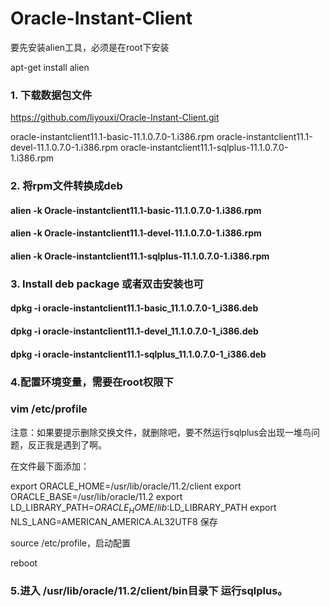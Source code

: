 # Oracle-Instant-Client
要先安装alien工具，必须是在root下安装

apt-get install alien

### 1. 下载数据包文件 ###

https://github.com/liyouxi/Oracle-Instant-Client.git

oracle-instantclient11.1-basic-11.1.0.7.0-1.i386.rpm
oracle-instantclient11.1-devel-11.1.0.7.0-1.i386.rpm
oracle-instantclient11.1-sqlplus-11.1.0.7.0-1.i386.rpm

### 2. 将rpm文件转换成deb
#### alien -k Oracle-instantclient11.1-basic-11.1.0.7.0-1.i386.rpm
#### alien -k Oracle-instantclient11.1-devel-11.1.0.7.0-1.i386.rpm
#### alien -k Oracle-instantclient11.1-sqlplus-11.1.0.7.0-1.i386.rpm

### 3. Install deb package 或者双击安装也可
#### dpkg -i oracle-instantclient11.1-basic_11.1.0.7.0-1_i386.deb
#### dpkg -i oracle-instantclient11.1-devel_11.1.0.7.0-1_i386.deb
#### dpkg -i oracle-instantclient11.1-sqlplus_11.1.0.7.0-1_i386.deb

### 4.配置环境变量，需要在root权限下

### vim /etc/profile

注意：如果要提示删除交换文件，就删除吧，要不然运行sqlplus会出现一堆鸟问题，反正我是遇到了啊。

在文件最下面添加：

export ORACLE_HOME=/usr/lib/oracle/11.2/client
export ORACLE_BASE=/usr/lib/oracle/11.2
export LD_LIBRARY_PATH=$ORACLE_HOME/lib:$LD_LIBRARY_PATH
export NLS_LANG=AMERICAN_AMERICA.AL32UTF8
保存

source /etc/profile，启动配置

reboot

### 5.进入 /usr/lib/oracle/11.2/client/bin目录下 运行sqlplus。
